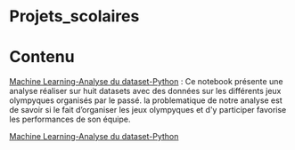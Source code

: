 # Projets_scolaires
# Contenu
[Machine Learning-Analyse du dataset-Python](https://github.com/Yeiazel/Projets_scolaires/blob/main/ExplorAthleteEvent.ipynb) : Ce notebook présente une analyse réaliser sur huit datasets avec des données sur les différents jeux olympyques organisés par le passé. la problematique de notre analyse est de savoir si le fait d’organiser les jeux olympyques et d'y participer favorise les performances de son équipe.

[Machine Learning-Analyse du dataset-Python](https://github.com/Yeiazel/Projets_scolaires/blob/main/N%C3%A9toyage%20de%20donn%C3%A9e.ipynb)
